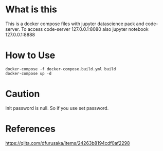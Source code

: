 # What is this
This is a docker compose files with jupyter datascience pack and code-server.
To access code-server 127.0.0.1:8080
also jupyter notebook 127.0.0.1:8888

# How to Use
```docker-compose -f docker-compose.build.yml build```  
```docker-compose up -d```

# Caution
Init password is null. So if you use set password.

# References
https://qiita.com/dfurusaka/items/24263b8194cdf0af2298